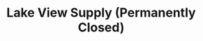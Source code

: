 ---
title: "Lake View Supply (Permanently Closed)"
url: /budd-lake/lake-view-supply-permanently-closed/
shop: vacant
---